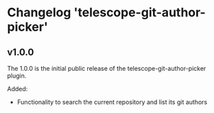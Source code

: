 # Changelog 'telescope-git-author-picker'


## v1.0.0

The 1.0.0 is the initial public release of the telescope-git-author-picker plugin.

Added:

- Functionality to search the current repository and list its git authors

